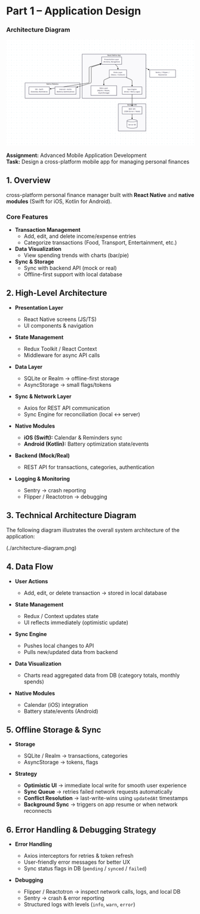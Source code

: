 # Part 1 – Application Design

### Architecture Diagram

![Architecture](./architecture-diagram.png)

**Assignment:** Advanced Mobile Application Development  
**Task:** Design a cross-platform mobile app for managing personal finances  

## 1. Overview
cross-platform personal finance manager built with **React Native** and **native modules** (Swift for iOS, Kotlin for Android).  

### Core Features
- **Transaction Management**
  - Add, edit, and delete income/expense entries
  - Categorize transactions (Food, Transport, Entertainment, etc.)
- **Data Visualization**
  - View spending trends with charts (bar/pie)
- **Sync & Storage**
  - Sync with backend API (mock or real)
  - Offline-first support with local database

## 2. High-Level Architecture

- **Presentation Layer**
  - React Native screens (JS/TS)
  - UI components & navigation

- **State Management**
  - Redux Toolkit / React Context
  - Middleware for async API calls

- **Data Layer**
  - SQLite or Realm → offline-first storage
  - AsyncStorage → small flags/tokens

- **Sync & Network Layer**
  - Axios for REST API communication
  - Sync Engine for reconciliation (local ↔ server)

- **Native Modules**
  - **iOS (Swift):** Calendar & Reminders sync
  - **Android (Kotlin):** Battery optimization state/events

- **Backend (Mock/Real)**
  - REST API for transactions, categories, authentication

- **Logging & Monitoring**
  - Sentry → crash reporting
  - Flipper / Reactotron → debugging


## 3. Technical Architecture Diagram

The following diagram illustrates the overall system architecture of the application:  

(./architecture-diagram.png)


## 4. Data Flow

- **User Actions**
  - Add, edit, or delete transaction → stored in local database

- **State Management**
  - Redux / Context updates state
  - UI reflects immediately (optimistic update)

- **Sync Engine**
  - Pushes local changes to API
  - Pulls new/updated data from backend

- **Data Visualization**
  - Charts read aggregated data from DB (category totals, monthly spends)

- **Native Modules**
  - Calendar (iOS) integration
  - Battery state/events (Android)

## 5. Offline Storage & Sync

- **Storage**
  - SQLite / Realm → transactions, categories
  - AsyncStorage → tokens, flags

- **Strategy**
  - **Optimistic UI** → immediate local write for smooth user experience
  - **Sync Queue** → retries failed network requests automatically
  - **Conflict Resolution** → last-write-wins using `updatedAt` timestamps
  - **Background Sync** → triggers on app resume or when network reconnects


## 6. Error Handling & Debugging Strategy

- **Error Handling**
  - Axios interceptors for retries & token refresh
  - User-friendly error messages for better UX
  - Sync status flags in DB (`pending` / `synced` / `failed`)

- **Debugging**
  - Flipper / Reactotron → inspect network calls, logs, and local DB
  - Sentry → crash & error reporting
  - Structured logs with levels (`info`, `warn`, `error`)



